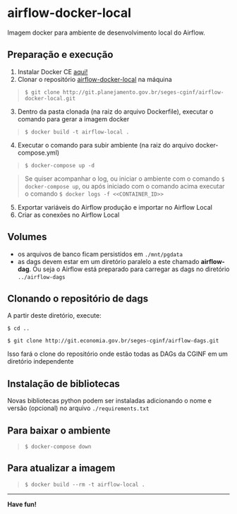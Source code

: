 # airflow-docker-local

Imagem docker para ambiente de desenvolvimento local do Airflow.

## Preparação e execução

1. Instalar Docker CE [aqui!](https://docs.docker.com/get-docker/)
2. Clonar o repositório [airflow-docker-local](https://git.economia.gov.br/seges-cginf/airflow-docker-local) na máquina
> ```$ git clone http://git.planejamento.gov.br/seges-cginf/airflow-docker-local.git```
3. Dentro da pasta clonada (na raiz do arquivo Dockerfile), executar o comando para gerar a imagem docker
> ```$ docker build -t airflow-local .```
4. Executar o comando para subir ambiente (na raiz do arquivo docker-compose.yml)
> ```$ docker-compose up -d```

> Se quiser acompanhar o log, ou iniciar o ambiente com o comando ```$ docker-compose up```, ou após iniciado com o comando acima executar o comando ```$ docker logs -f <<CONTAINER_ID>>```

5. Exportar variáveis do Airflow produção e importar no Airflow Local
6. Criar as conexões no Airflow Local

## Volumes

* os arquivos de banco ficam persistidos em ```./mnt/pgdata```
* as dags devem estar em um diretório paralelo a este chamado **airflow-dag**. Ou seja o Airflow está preparado para carregar as dags no diretório ```../airflow-dags```

## Clonando o repositório de dags

A partir deste diretório, execute:

```$ cd ..```

```$ git clone http://git.economia.gov.br/seges-cginf/airflow-dags.git```

Isso fará o clone do repositório onde estão todas as DAGs da CGINF em um diretório independente

## Instalação de bibliotecas

Novas bibliotecas python podem ser instaladas adicionando o nome e versão (opcional) no arquivo ```./requirements.txt```

## Para baixar o ambiente

> ```$ docker-compose down```

## Para atualizar a imagem

> ```$ docker build --rm -t airflow-local .```

---
**Have fun!**

